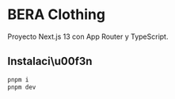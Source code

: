 # BERA Clothing

Proyecto Next.js 13 con App Router y TypeScript.

## Instalaci\u00f3n

```bash
pnpm i
pnpm dev
```
